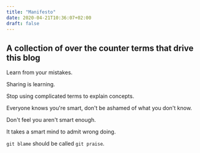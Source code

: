 ```yaml
---
title: "Manifesto"
date: 2020-04-21T10:36:07+02:00
draft: false
---
```


## A collection of over the counter terms that drive this blog

Learn from your mistakes.

Sharing is learning.

Stop using complicated terms to explain concepts.

Everyone knows you're smart, don't be ashamed of what you don't know.

Don't feel you aren't smart enough.

It takes a smart mind to admit wrong doing.

`git blame` should be called `git praise`.
